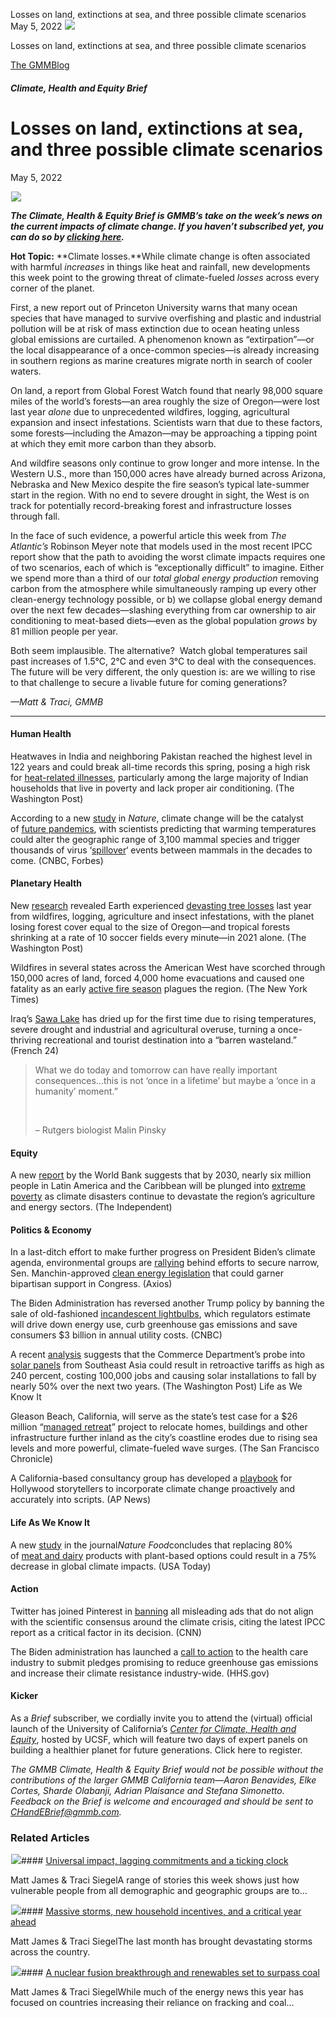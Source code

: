 



Losses on land, extinctions at sea, and three possible climate scenarios
May 5, 2022
![](data:image/gif;base64,R0lGODlhAQABAAAAACH5BAEKAAEALAAAAAABAAEAAAICTAEAOw==)![](https://www.gmmb.com/wp-content/uploads/2022/05/05379fe9-69e5-5f47-7b83-5a008e8b6ce9.png)



Losses on land, extinctions at sea, and three possible climate scenarios





 [The GMMBlog](/blog/)



##### Climate, Health and Equity Brief

 Losses on land, extinctions at sea, and three possible climate scenarios
========================================================================


May 5, 2022



![](data:image/gif;base64,R0lGODlhAQABAAAAACH5BAEKAAEALAAAAAABAAEAAAICTAEAOw==)![](https://www.gmmb.com/wp-content/uploads/2022/05/05379fe9-69e5-5f47-7b83-5a008e8b6ce9-552x326.png) 


***The Climate, Health & Equity Brief is GMMB’s take on the week’s news on the current impacts of climate change. If you haven’t subscribed yet, you can do so by [clicking here](https://mailchimp.us4.list-manage.com/subscribe?u=f2f8c4bdabe1a2a83f914e813&id=4a13a601e2).***


**Hot Topic:** **Climate losses.**While climate change is often associated with harmful *increases* in things like heat and rainfall, new developments this week point to the growing threat of climate-fueled *losses* across every corner of the planet.


First, a new report out of Princeton University warns that many ocean species that have managed to survive overfishing and plastic and industrial pollution will be at risk of mass extinction due to ocean heating unless global emissions are curtailed. A phenomenon known as “extirpation”—or the local disappearance of a once-common species—is already increasing in southern regions as marine creatures migrate north in search of cooler waters.


On land, a report from Global Forest Watch found that nearly 98,000 square miles of the world’s forests—an area roughly the size of Oregon—were lost last year *alone* due to unprecedented wildfires, logging, agricultural expansion and insect infestations. Scientists warn that due to these factors, some forests—including the Amazon—may be approaching a tipping point at which they emit more carbon than they absorb.


And wildfire seasons only continue to grow longer and more intense. In the Western U.S., more than 150,000 acres have already burned across Arizona, Nebraska and New Mexico despite the fire season’s typical late-summer start in the region. With no end to severe drought in sight, the West is on track for potentially record-breaking forest and infrastructure losses through fall.


In the face of such evidence, a powerful article this week from *The Atlantic’s* Robinson Meyer note that models used in the most recent IPCC report show that the path to avoiding the worst climate impacts requires one of two scenarios, each of which is “exceptionally difficult” to imagine. Either we spend more than a third of our *total global energy production* removing carbon from the atmosphere while simultaneously ramping up every other clean-energy technology possible, or b) we collapse global energy demand over the next few decades—slashing everything from car ownership to air conditioning to meat-based diets—even as the global population *grows* by 81 million people per year.


Both seem implausible. The alternative?  Watch global temperatures sail past increases of 1.5°C, 2°C and even 3°C to deal with the consequences. The future will be very different, the only question is: are we willing to rise to that challenge to secure a livable future for coming generations?


*—Matt & Traci, GMMB*




---


#### Human Health


Heatwaves in India and neighboring Pakistan reached the highest level in 122 years and could break all-time records this spring, posing a high risk for [heat-related illnesses](https://www.washingtonpost.com/weather/2022/04/25/india-record-heat-march-april/), particularly among the large majority of Indian households that live in poverty and lack proper air conditioning. (The Washington Post)


According to a new [study](https://www.nature.com/articles/s41586-022-04788-w#Sec1) in *Nature*, climate change will be the catalyst of [future pandemics](https://www.forbes.com/sites/roberthart/2022/04/28/climate-change-could-spark-future-pandemics-study-finds/?sh=50bf74385787), with scientists predicting that warming temperatures could alter the geographic range of 3,100 mammal species and trigger thousands of virus ‘[spillover](https://www.cnbc.com/2022/04/28/climate-change-will-drive-new-transmission-of-4000-viruses-by-2070.html)‘ events between mammals in the decades to come. (CNBC, Forbes)


#### Planetary Health











New [research](https://www.globalforestwatch.org/?itid=lk_inline_enhanced-template) revealed Earth experienced [devasting tree losses](https://www.washingtonpost.com/climate-environment/interactive/2022/world-forest-loss-wildfires/) last year from wildfires, logging, agriculture and insect infestations, with the planet losing forest cover equal to the size of Oregon—and tropical forests shrinking at a rate of 10 soccer fields every minute—in 2021 alone. (The Washington Post)


Wildfires in several states across the American West have scorched through 150,000 acres of land, forced 4,000 home evacuations and caused one fatality as an early [active fire season](https://www.nytimes.com/2022/04/24/us/wildfires-arizona-new-mexico.html "https://www.nytimes.com/2022/04/24/us/wildfires-arizona-new-mexico.html") plagues the region. (The New York Times)


Iraq’s [Sawa Lake](https://www.france24.com/en/live-news/20220426-overuse-and-climate-change-kill-off-iraq-s-sawa-lake) has dried up for the first time due to rising temperatures, severe drought and industrial and agricultural overuse, turning a once-thriving recreational and tourist destination into a “barren wasteland.” (French 24)













> What we do today and tomorrow can have really important consequences…this is not ‘once in a lifetime’ but maybe a ‘once in a humanity’ moment.”
> 
> 
>  
> 
> 
> – Rutgers biologist Malin Pinsky
> 
> 


#### Equity


A new [report](https://openknowledge.worldbank.org/bitstream/handle/10986/37244/9781464818677.pdf) by the World Bank suggests that by 2030, nearly six million people in Latin America and the Caribbean will be plunged into [extreme poverty](https://www.independent.co.uk/climate-change/news/latin-america-disasters-poverty-us-b2065252.html) as climate disasters continue to devastate the region’s agriculture and energy sectors. (The Independent)


#### Politics & Economy


In a last-ditch effort to make further progress on President Biden’s climate agenda, environmental groups are [rallying](https://www.politico.com/news/2022/04/26/greens-push-climate-compromise-manchin-00027511) behind efforts to secure narrow, Sen. Manchin-approved [clean energy legislation](https://www.axios.com/bipartisan-group-climate-and-energy-ddca02cc-2d33-4ea2-aa35-fc5c2c49c9e4.html) that could garner bipartisan support in Congress. (Axios)


The Biden Administration has reversed another Trump policy by banning the sale of old-fashioned [incandescent lightbulbs](https://www.cnbc.com/2022/04/26/biden-blocks-sales-of-inefficient-lightbulbs-reversing-trump-policy-.html), which regulators estimate will drive down energy use, curb greenhouse gas emissions and save consumers $3 billion in annual utility costs. (CNBC)


A recent [analysis](https://www.seia.org/research-resources/impact-auxin-solar-tariff-investigation) suggests that the Commerce Department’s probe into [solar panels](https://www.washingtonpost.com/politics/2022/04/28/outlook-solar-industry-is-clouded-by-commerce-department-probe/) from Southeast Asia could result in retroactive tariffs as high as 240 percent, costing 100,000 jobs and causing solar installations to fall by nearly 50% over the next two years. (The Washington Post) Life as We Know It


Gleason Beach, California, will serve as the state’s test case for a $26 million “[managed retreat](https://www.sfchronicle.com/travel/article/California-coast-sea-level-rise-17091737.php)” project to relocate homes, buildings and other infrastructure further inland as the city’s coastline erodes due to rising sea levels and more powerful, climate-fueled wave surges. (The San Francisco Chronicle)


A California-based consultancy group has developed a [playbook](https://www.goodenergystories.com/playbook) for Hollywood storytellers to incorporate climate change proactively and accurately into scripts. (AP News)


#### Life As We Know It


A new [study](https://www.nature.com/articles/s43016-022-00489-9) in the journal*Nature Food*concludes that replacing 80% of [meat and dairy](https://www.usatoday.com/story/tech/science/2022/04/25/climate-change-food-systems-finland/7389885001/) products with plant-based options could result in a 75% decrease in global climate impacts. (USA Today)


#### Action


Twitter has joined Pinterest in [banning](https://www.cnn.com/2022/04/23/tech/twitter-climate-change-policy/index.html) all misleading ads that do not align with the scientific consensus around the climate crisis, citing the latest IPCC report as a critical factor in its decision. (CNN)


The Biden administration has launched a [call to action](https://www.hhs.gov/about/news/2022/04/22/hhs-launches-pledge-initiative-mobilize-health-care-sector-reduce-emissions.html) to the health care industry to submit pledges promising to reduce greenhouse gas emissions and increase their climate resistance industry-wide. (HHS.gov)


#### Kicker


As a *Brief* subscriber, we cordially invite you to attend the (virtual) official launch of the University of California’s [*Center for Climate, Health and Equity*](https://cche.universityofcalifornia.edu/event/launch-university-california-center-climate-health-and-equity), hosted by UCSF, which will feature two days of expert panels on building a healthier planet for future generations. Click here to register.


*The GMMB Climate, Health & Equity Brief would not be possible without the contributions of the larger GMMB California team—Aaron Benavides, Elke Cortes, Sharde Olabanji, Adrian Plaisance and Stefana Simonetto. Feedback on the Brief is welcome and encouraged and should be sent to [CHandEBrief@gmmb.com](mailto:CHandEBrief@gmmb.com).*









### Related Articles

![](data:image/gif;base64,R0lGODlhAQABAAAAACH5BAEKAAEALAAAAAABAAEAAAICTAEAOw==)![](https://www.gmmb.com/wp-content/uploads/2023/01/c53f7cb5-08a2-d0cf-d9a1-c8ef2c9b55e0-380x200.png)#### [Universal impact, lagging commitments and a ticking clock](https://www.gmmb.com/news/universal-impact-lagging-commitments-and-a-ticking-clock/)

Matt James & Traci SiegelA range of stories this week shows just how vulnerable people from all demographic and geographic groups are to…

![](data:image/gif;base64,R0lGODlhAQABAAAAACH5BAEKAAEALAAAAAABAAEAAAICTAEAOw==)![](https://www.gmmb.com/wp-content/uploads/2023/01/Picture1-380x200.png)#### [Massive storms, new household incentives, and a critical year ahead](https://www.gmmb.com/news/massive-storms-new-household-incentives-and-a-critical-year-ahead-and-renewables-set-to-surpass-coal-2/)

Matt James & Traci SiegelThe last month has brought devastating storms across the country.

![](data:image/gif;base64,R0lGODlhAQABAAAAACH5BAEKAAEALAAAAAABAAEAAAICTAEAOw==)![](https://www.gmmb.com/wp-content/uploads/2022/12/Picture1-380x200.png)#### [A nuclear fusion breakthrough and renewables set to surpass coal](https://www.gmmb.com/news/a-nuclear-fusion-breakthrough-and-renewables-set-to-surpass-coal/)

Matt James & Traci SiegelWhile much of the energy news this year has focused on countries increasing their reliance on fracking and coal…




